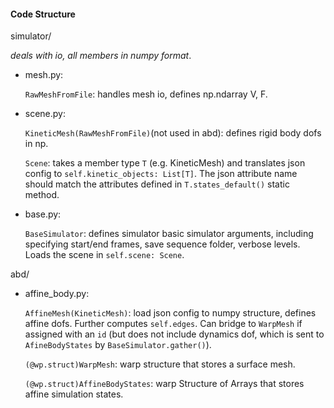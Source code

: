 #### Code Structure

simulator/ 

*deals with io, all members in numpy format*.
- mesh.py: 

    `RawMeshFromFile`: handles mesh io, defines np.ndarray V, F.
- scene.py: 

    `KineticMesh(RawMeshFromFile)`(not used in abd): defines rigid body dofs in np.

    `Scene`: takes a member type `T` (e.g. KineticMesh) and translates json config to `self.kinetic_objects: List[T]`. The json attribute name should match the attributes defined in `T.states_default()` static method. 
- base.py:

    `BaseSimulator`: defines simulator basic simulator arguments, including specifying start/end frames, save sequence folder, verbose levels. Loads the scene in `self.scene: Scene`.

abd/

- affine_body.py:
    
    `AffineMesh(KineticMesh)`: load json config to numpy structure, defines affine dofs. Further computes `self.edges`. Can bridge to `WarpMesh` if assigned with an `id` (but does not include dynamics dof, which is sent to `AfineBodyStates` by `BaseSimulator.gather()`). 

    `(@wp.struct)WarpMesh`: warp structure that stores a surface mesh.

    `(@wp.struct)AffineBodyStates`: warp Structure of Arrays that stores affine simulation states.

    
    

    